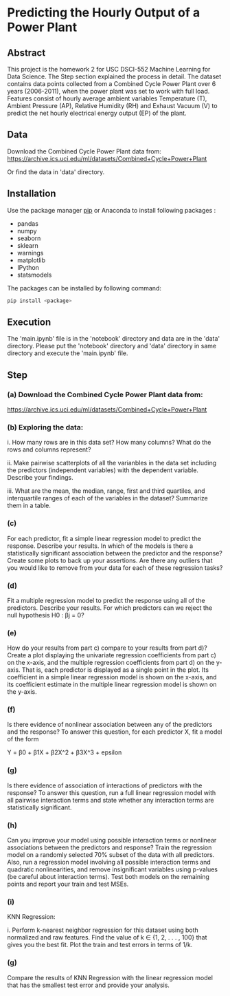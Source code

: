 # Predicting the Hourly Output of a Power Plant

## Abstract
This project is the homework 2 for USC DSCI-552 Machine Learning for Data Science.
The Step section explained the process in detail.
The dataset contains data points collected from a Combined Cycle Power Plant over
6 years (2006-2011), when the power plant was set to work with full load. Features
consist of hourly average ambient variables Temperature (T), Ambient Pressure (AP),
Relative Humidity (RH) and Exhaust Vacuum (V) to predict the net hourly electrical
energy output (EP) of the plant.


## Data
Download the Combined Cycle Power Plant data from: https://archive.ics.uci.edu/ml/datasets/Combined+Cycle+Power+Plant

Or find the data in 'data' directory.

## Installation

Use the package manager [pip](https://pip.pypa.io/en/stable/) or Anaconda to install following packages :

- pandas
- numpy
- seaborn
- sklearn
- warnings
- matplotlib
- IPython
- statsmodels

The packages can be installed by following command:
```bash
pip install <package>
```

## Execution
The 'main.ipynb' file is in the 'notebook' directory and data are in the 'data' directory.
Please put the 'notebook' directory and 'data' directory in same directory and execute the 'main.ipynb' file.


## Step
### (a) Download the Combined Cycle Power Plant data from:
https://archive.ics.uci.edu/ml/datasets/Combined+Cycle+Power+Plant

### (b) Exploring the data:

i. How many rows are in this data set? How many columns? What do the rows
and columns represent?

ii. Make pairwise scatterplots of all the varianbles in the data set including the
predictors (independent variables) with the dependent variable. Describe
your findings.

iii. What are the mean, the median, range, first and third quartiles, and interquartile ranges of each of the variables in the dataset? Summarize them
in a table.

### (c)
For each predictor, fit a simple linear regression model to predict the response.
Describe your results. In which of the models is there a statistically significant
association between the predictor and the response? Create some plots to back
up your assertions. Are there any outliers that you would like to remove from
your data for each of these regression tasks?


### (d)
Fit a multiple regression model to predict the response using all of the predictors.
Describe your results. For which predictors can we reject the null hypothesis
H0 : βj = 0?

### (e)
How do your results from part c) compare to your results from part d)? Create a plot
displaying the univariate regression coefficients from part c) on the x-axis, and the
multiple regression coefficients from part d) on the y-axis. That is, each predictor is
displayed as a single point in the plot. Its coefficient in a simple linear regression
model is shown on the x-axis, and its coefficient estimate in the multiple linear
regression model is shown on the y-axis.

### (f)
Is there evidence of nonlinear association between any of the predictors and the
response? To answer this question, for each predictor X, fit a model of the form

Y = β0 + β1X + β2X^2 + β3X^3 + epsilon

### (g)
Is there evidence of association of interactions of predictors with the response? To
answer this question, run a full linear regression model with all pairwise interaction
terms and state whether any interaction terms are statistically significant.

### (h)
Can you improve your model using possible interaction terms or nonlinear associations between the predictors and response? Train the regression model on a randomly selected 70% subset of the data with all predictors. Also, run a regression model involving all possible interaction terms and quadratic nonlinearities,
and remove insignificant variables using p-values (be careful about interaction
terms). Test both models on the remaining points and report your train and test
MSEs.


### (i)
KNN Regression:

i. Perform k-nearest neighbor regression for this dataset using both normalized
and raw features. Find the value of k ∈ {1, 2, . . . , 100} that gives you the
best fit. Plot the train and test errors in terms of 1/k.

### (g)
Compare the results of KNN Regression with the linear regression model that has
the smallest test error and provide your analysis.
